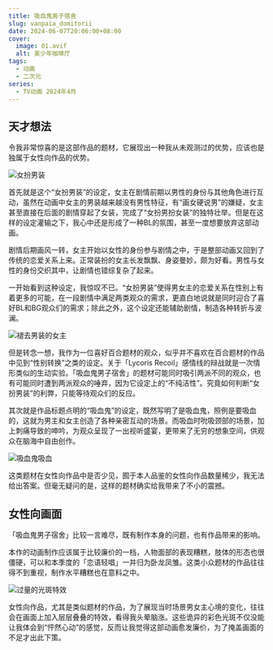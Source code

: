 ```yaml
---
title: 吸血鬼男子宿舍
slug: vanpaia_domitorii
date: 2024-06-07T20:06:00+08:00
cover:
  image: 01.avif
  alt: 美少年咖啡厅
tags: 
  - 动画
  - 二次元
series: 
  - TV动画 2024年4月
---
```

## 天才想法
令我非常惊喜的是这部作品的题材，它展现出一种我从未观测过的优势，应该也是独属于女性向作品的优势。

![女扮男装](02.avif "女扮男装")

首先就是这个“女扮男装”的设定，女主在剧情前期以男性的身份与其他角色进行互动，虽然在动画中女主的男装越来越没有男性特征，有“画女硬说男”的嫌疑，女主甚至直接在后面的剧情穿起了女装，完成了“女扮男扮女装”的独特壮举。但是在这样的设定灌输之下，我心中还是形成了一种BL的氛围，甚至一度想要放弃这部动画。

剧情后期画风一转，女主开始以女性的身份参与剧情之中，于是整部动画又回到了传统的恋爱关系上来。正常装扮的女主长发飘飘、身姿曼妙，颇为好看。男性与女性的身份交织其中，让剧情也错综复杂了起来。

一开始看到这种设定，我惊叹不已。“女扮男装”使得男女主的恋爱关系在性别上有着更多的可能，在一段剧情中满足两类观众的需求，更直白地说就是同时迎合了喜好BL和BG观众们的需求；除此之外，这个设定还能辅助剧情，制造各种转折与波澜。

![褪去男装的女主](03.avif "褪去男装的女主")

但是转念一想，我作为一位喜好百合题材的观众，似乎并不喜欢在百合题材的作品中见到“性别转换”之类的设定。关于「Lycoris Recoil」感情线的辩战就是一次情形类似的生动实验。「吸血鬼男子宿舍」的题材可能同时吸引两派不同的观众，也有可能同时遭到两派观众的唾弃，因为它设定上的“不纯洁性”。究竟如何判断“女扮男装”的利弊，只能等待观众们的反应。

其次就是作品标题点明的“吸血鬼”的设定，既然写明了是吸血鬼，照例是要吸血的，这就为男主和女主创造了各种亲密互动的场景。而吸血时吮吸颈部的场景，加上刺痛导致的呻吟，为观众呈现了一出视听盛宴，更带来了无穷的想象空间，供观众在脑海中自由创作。

![吸血鬼吸血](04.avif "吸血鬼吸血")

这类题材在女性向作品中是否少见，囿于本人品鉴的女性向作品数量稀少，我无法给出答案。但毫无疑问的是，这样的题材确实给我带来了不小的震撼。

## 女性向画面
「吸血鬼男子宿舍」比较一言难尽，既有制作本身的问题，也有作品带来的影响。

本作的动画制作应该属于比较廉价的一档，人物面部的表现糟糕，肢体的形态也很僵硬，可以和本季度的「恋语轻唱」一并归为卧龙凤雏。这类小众题材的作品往往得不到重视，制作水平糟糕也在意料之中。

![过量的光斑特效](05.avif "过量的光斑特效")

女性向作品，尤其是类似题材的作品，为了展现当时场景男女主心境的变化，往往会在画面上加入层层叠叠的特效，看得我头晕脑涨。这些诡异的彩色光斑不仅没能让我体会到“怦然心动”的感觉，反而让我觉得这部动画愈发廉价，为了掩盖画面的不足才出此下策。